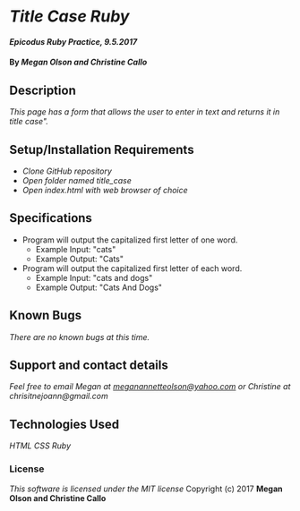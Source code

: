 # _Title Case Ruby_

#### _Epicodus Ruby Practice, 9.5.2017_

#### By _**Megan Olson and Christine Callo**_

## Description

_This page has a form that allows the user to enter in text and returns it in title case"._

## Setup/Installation Requirements

* _Clone GitHub repository_
* _Open folder named title_case_
* _Open index.html with web browser of choice_

## Specifications

* Program will output the capitalized first letter of one word.
  * Example Input: "cats"
  * Example Output: "Cats"
* Program will output the capitalized first letter of each word.
  * Example Input: "cats and dogs"
  * Example Output: "Cats And Dogs"


## Known Bugs

_There are no known bugs at this time._

## Support and contact details

_Feel free to email Megan at meganannetteolson@yahoo.com or Christine at chrisitnejoann@gmail.com_

## Technologies Used

_HTML CSS Ruby_

### License

*This software is licensed under the MIT license*
 Copyright (c) 2017 **Megan Olson and Christine Callo**
